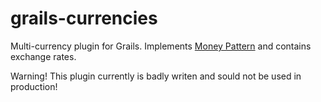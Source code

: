grails-currencies
=================

Multi-currency plugin for Grails.
Implements [Money Pattern](http://martinfowler.com/eaaCatalog/money.html) and contains exchange rates.

Warning! This plugin currently is badly writen and sould not be used in production!


